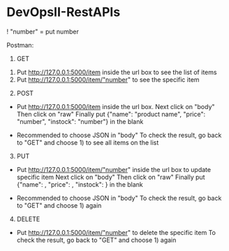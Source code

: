 # DevOpsII-RestAPIs
! "number" = put number

Postman:
1. GET
1) Put http://127.0.0.1:5000/item inside the url box to see the list of items
2) Put http://127.0.0.1:5000/item/"number" to see the specific item

2. POST
- Put http://127.0.0.1:5000/item inside the url box. 
  Next click on "body" 
  Then click on "raw" 
  Finally put {"name": "product name", "price": "number", "instock": "number"} in the blank
* Recommended to choose JSON in "body"
  To check the result, go back to "GET" and choose 1) to see all items on the list

3. PUT
- Put http://127.0.0.1:5000/item/"number" inside the url box to update specific item
  Next click on "body" 
  Then click on "raw" 
  Finally put {"name": <product name>, "price": <number>, "instock": <number>} in the blank
* Recommended to choose JSON in "body"
  To check the result, go back to "GET" and choose 1) again

4. DELETE
- Put http://127.0.0.1:5000/item/"number" to delete the specific item
  To check the result, go back to "GET" and choose 1) again
